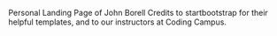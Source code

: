 Personal Landing Page of John Borell
Credits to startbootstrap for their helpful templates, and to our
instructors at Coding Campus.